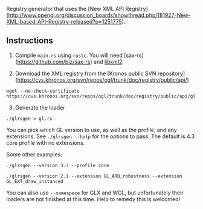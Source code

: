 Registry generator that uses the [New XML API Registry]
(http://www.opengl.org/discussion_boards/showthread.php/181927-New-XML-based-API-Registry-released?p=1251775).

## Instructions

1. Compile `main.rs` using `rustc`. You will need [sax-rs]
   (https://github.com/bjz/sax-rs) and [libxml2](http://www.xmlsoft.org/).

2. Download the XML registry from the [Kronos public SVN repository]
   (https://cvs.khronos.org/svn/repos/ogl/trunk/doc/registry/public/api/)

~~~
wget --no-check-certificate https://cvs.khronos.org/svn/repos/ogl/trunk/doc/registry/public/api/gl.xml
~~~

3. Generate the loader

~~~
./glrsgen > gl.rs
~~~

You can pick which GL version to use, as well as the profile, and any
extensions. See `./glrsgen --help` for the options to pass. The default is
4.3 core profile with no extensions.

Some other examples:

~~~
./glrsgen --version 3.3 --profile core
~~~

~~~
./glrsgen --version 2.1 --extension GL_ARB_robustness --extension GL_EXT_draw_instanced
~~~

You can also use `--namespace` for GLX and WGL, but unfortunately their
loaders are not finished at this time. Help to remedy this is welcomed!
